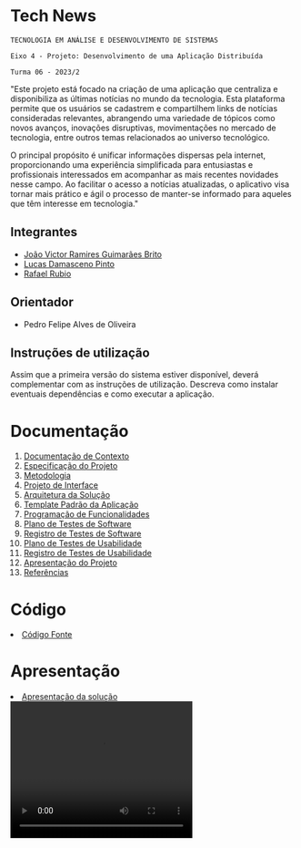# Tech News

`TECNOLOGIA EM ANÁLISE E DESENVOLVIMENTO DE SISTEMAS`

`Eixo 4 - Projeto: Desenvolvimento de uma Aplicação Distribuída`

`Turma 06 - 2023/2`

"Este projeto está focado na criação de uma aplicação que centraliza e disponibiliza as últimas notícias no mundo da tecnologia. Esta plataforma permite que os usuários se cadastrem e compartilhem links de notícias consideradas relevantes, abrangendo uma variedade de tópicos como novos avanços, inovações disruptivas, movimentações no mercado de tecnologia, entre outros temas relacionados ao universo tecnológico.

O principal propósito é unificar informações dispersas pela internet, proporcionando uma experiência simplificada para entusiastas e profissionais interessados em acompanhar as mais recentes novidades nesse campo. Ao facilitar o acesso a notícias atualizadas, o aplicativo visa tornar mais prático e ágil o processo de manter-se informado para aqueles que têm interesse em tecnologia."
## Integrantes

* <a href="https://github.com/jramiresbrito"> João Victor Ramires Guimarães Brito </a>
* <a href="https://github.com/lucasdamasceno96">  Lucas Damasceno Pinto </a>
* <a href="https://github.com/rafaeldrubio"> Rafael Rubio </a>


## Orientador

* Pedro Felipe Alves de Oliveira

## Instruções de utilização

Assim que a primeira versão do sistema estiver disponível, deverá complementar com as instruções de utilização. Descreva como instalar eventuais dependências e como executar a aplicação.

# Documentação

<ol>
<li><a href="docs/01-Documentação de Contexto.md"> Documentação de Contexto</a></li>
<li><a href="docs/02-Especificação do Projeto.md"> Especificação do Projeto</a></li>
<li><a href="docs/03-Metodologia.md"> Metodologia</a></li>
<li><a href="docs/04-Projeto de Interface.md"> Projeto de Interface</a></li>
<li><a href="docs/05-Arquitetura da Solução.md"> Arquitetura da Solução</a></li>
<li><a href="docs/06-Template Padrão da Aplicação.md"> Template Padrão da Aplicação</a></li>
<li><a href="docs/07-Programação de Funcionalidades.md"> Programação de Funcionalidades</a></li>
<li><a href="docs/08-Plano de Testes de Software.md"> Plano de Testes de Software</a></li>
<li><a href="docs/09-Registro de Testes de Software.md"> Registro de Testes de Software</a></li>
<li><a href="docs/10-Plano de Testes de Usabilidade.md"> Plano de Testes de Usabilidade</a></li>
<li><a href="docs/11-Registro de Testes de Usabilidade.md"> Registro de Testes de Usabilidade</a></li>
<li><a href="docs/12-Apresentação do Projeto.md"> Apresentação do Projeto</a></li>
<li><a href="docs/13-Referências.md"> Referências</a></li>
</ol>

# Código

<li><a href="src/README.md"> Código Fonte</a></li>

# Apresentação

<li><a href="presentation/README.md"> Apresentação da solução</a></li>

<video width="320" height="240" controls>
  <source src="/presentations/apresentacao.mp4" type="video/mp4">
</video>

